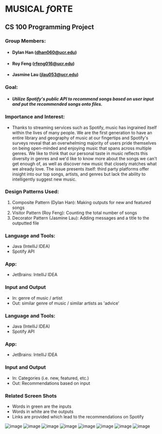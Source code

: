 # **MUSICAL *f*ORTE**

## CS 100 Programming Project

### Group Members:
  - #### Dylan Han (dhan060@ucr.edu)
  - #### Roy Feng (rfeng016@ucr.edu)
  - #### Jasmine Lau (jlau053@ucr.edu)

### Goal:
  - ##### Utilize Spotify's public API to recommend songs based on user input and put the recommended songs onto files.
  
### Importance and Interest:

- Thanks to streaming services such as Spotify, music has ingrained itself within the lives of many people. We are the first generation to have an entire library and geography of music at our fingertips and Spotify's surveys reveal that an overwhelming majority of users pride themselves on being open-minded and enjoying music that spans across multiple genres. We like to think that our personal taste in music reflects this diversity in genres and we'd like to know more about the songs we can't get enough of, as well as discover new music that closely matches what we already love. The issue presents itself: third party platforms offer insight into our top songs, artists, and genres but lack the ability to intelligently suggest new music.

### Design Patterns Used:
  1. Composite Pattern (Dylan Han): Making outputs for new and featured songs
  2. Visitor Pattern (Roy Feng): Counting the total number of songs
  3. Decorator Pattern (Jasmine Lau): Adding messages and a title to the outputted file
  
 ### Language and Tools:
  - Java (IntelliJ IDEA)
  - Spotify API
  
### App:
  - JetBrains: IntelliJ IDEA
  
### Input and Output
  - In: genre of music / artist
  - Out: similar genre of music / similar artists as 'advice'

###  Language and Tools:
  - Java (IntelliJ IDEA)
  - Spotify API
  
### App:
  - JetBrains: IntelliJ IDEA

### Input and Output
  - In: Categories (i.e. new, featured, etc.)
  - Out: Recommendations based on input
  
  
### Related Screen Shots
  - Words in green are the inputs
  - Words in white are the outputs
  - Links are provided which lead to the recommendations on Spotify
  
![image](https://user-images.githubusercontent.com/55225223/88275266-f02c9800-cc91-11ea-88a4-333923f0df77.png)
![image](https://user-images.githubusercontent.com/55225223/88275361-21a56380-cc92-11ea-992e-4454d21beb07.png)
![image](https://user-images.githubusercontent.com/55225223/88275480-4ef21180-cc92-11ea-9523-ed7fb11ed030.png)
![image](https://user-images.githubusercontent.com/55225223/88275581-747f1b00-cc92-11ea-94e6-515b76899a80.png)
![image](https://user-images.githubusercontent.com/55225223/88275851-e9eaeb80-cc92-11ea-8cb2-f1c69a4030c0.png)
![image](https://user-images.githubusercontent.com/55225223/88275939-0d159b00-cc93-11ea-9dc7-4c7e15233abb.png)
![image](https://user-images.githubusercontent.com/55225223/88275984-21f22e80-cc93-11ea-8468-105a0855657c.png)
![image](https://user-images.githubusercontent.com/55225223/88276027-30d8e100-cc93-11ea-954d-3e4b3608b4df.png)

  

